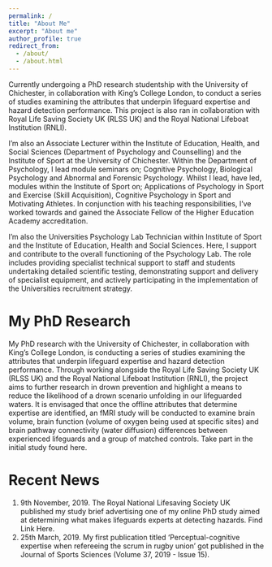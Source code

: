 ```yaml
---
permalink: /
title: "About Me"
excerpt: "About me"
author_profile: true
redirect_from: 
  - /about/
  - /about.html
---
```


Currently undergoing a PhD research studentship with the University of Chichester, in collaboration with King’s College London, to conduct a series of studies examining the attributes that underpin lifeguard expertise and hazard detection performance. This project is also ran in collaboration with Royal Life Saving Society UK (RLSS UK) and the Royal National Lifeboat Institution (RNLI).

I’m also an Associate Lecturer within the Institute of Education, Health, and Social Sciences (Department of Psychology and Counselling) and the Institute of Sport at the University of Chichester. Within the Department of Psychology, I lead module seminars on; Cognitive Psychology, Biological Psychology and Abnormal and Forensic Psychology. Whilst I lead, have led, modules within the Institute of Sport on; Applications of Psychology in Sport and Exercise (Skill Acquisition), Cognitive Psychology in Sport and Motivating Athletes. In conjunction with his teaching responsibilities, I’ve worked towards and gained the Associate Fellow of the Higher Education Academy accreditation.

I’m also the Universities Psychology Lab Technician within Institute of Sport and the Institute of Education, Health and Social Sciences. Here, I support and contribute to the overall functioning of the Psychology Lab. The role includes providing specialist technical support to staff and students undertaking detailed scientific testing, demonstrating support and delivery of specialist equipment, and actively participating in the implementation of the Universities recruitment strategy.

My PhD Research
===
My PhD research with the University of Chichester, in collaboration with King’s College London, is conducting a series of studies examining the attributes that underpin lifeguard expertise and hazard detection performance. Through working alongside the Royal Life Saving Society UK (RLSS UK) and the Royal National Lifeboat Institution (RNLI), the project aims to further research in drown prevention and highlight a means to reduce the likelihood of a drown scenario unfolding in our lifeguarded waters. It is envisaged that once the offline attributes that determine expertise are identified, an fMRI study will be conducted to examine brain volume, brain function (volume of oxygen being used at specific sites) and brain pathway connectivity (water diffusion) differences between experienced lifeguards and a group of matched controls. Take part in the initial study found here.

Recent News
===
1.	9th November, 2019. The Royal National Lifesaving Society UK published my study brief advertising one of my online PhD study aimed at determining what makes lifeguards experts at detecting hazards. Find Link Here.
2.	25th March, 2019. My first publication titled ‘Perceptual-cognitive expertise when refereeing the scrum in rugby union’ got published in the Journal of Sports Sciences (Volume 37, 2019 - Issue 15).


